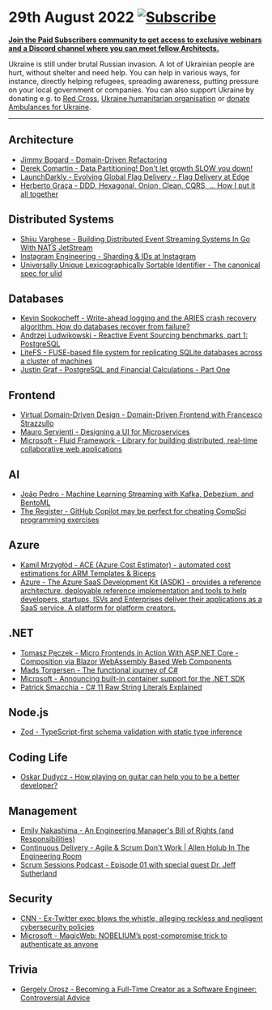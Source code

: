 # 29th August 2022 [![Subscribe](https://img.shields.io/badge/%F0%9F%9A%80-subscribe!-important)](https://www.architecture-weekly.com/?utm_source=github_architecture_weekly)

**[Join the Paid Subscribers community to get access to exclusive webinars and a Discord channel where you can meet fellow Architects.](https://www.architecture-weekly.com/p/whats-architecture-weekly)**

Ukraine is still under brutal Russian invasion. A lot of Ukrainian people are hurt, without shelter and need help. You can help in various ways, for instance, directly helping refugees, spreading awareness, putting pressure on your local government or companies. You can also support Ukraine by donating e.g. to [Red Cross](https://www.icrc.org/en/donate/ukraine), [Ukraine humanitarian organisation](https://savelife.in.ua/en/donate/) or [donate Ambulances for Ukraine](https://www.gofundme.com/f/help-to-save-the-lives-of-civilians-in-a-war-zone).

---

## Architecture
- [Jimmy Bogard - Domain-Driven Refactoring](https://www.youtube.com/watch?v=gxgKgMvPH9I)
- [Derek Comartin - Data Partitioning! Don't let growth SLOW you down!](https://www.youtube.com/watch?v=_zRXJuW7W98)
- [LaunchDarkly - Evolving Global Flag Delivery - Flag Delivery at Edge](https://launchdarkly.com/blog/flag-delivery-at-edge/)
- [Herberto Graça - DDD, Hexagonal, Onion, Clean, CQRS, … How I put it all together](https://herbertograca.com/2017/11/16/explicit-architecture-01-ddd-hexagonal-onion-clean-cqrs-how-i-put-it-all-together/)

## Distributed Systems
- [Shiju Varghese - Building Distributed Event Streaming Systems In Go With NATS JetStream](https://shijuvar.medium.com/building-distributed-event-streaming-systems-in-go-with-nats-jetstream-3938e6dc7a13)
- [Instagram Engineering - Sharding & IDs at Instagram](https://instagram-engineering.com/sharding-ids-at-instagram-1cf5a71e5a5c)
- [Universally Unique Lexicographically Sortable Identifier - The canonical spec for ulid](https://github.com/ulid/spec)

## Databases
- [Kevin Sookocheff  - Write-ahead logging and the ARIES crash recovery algorithm. How do databases recover from failure?](https://sookocheff.com/post/databases/write-ahead-logging/)
- [Andrzej Ludwikowski - Reactive Event Sourcing benchmarks, part 1: PostgreSQL](https://softwaremill.com/reactive-event-sourcing-benchmarks-part-1-postgresql/)
- [LiteFS - FUSE-based file system for replicating SQLite databases across a cluster of machines](https://github.com/superfly/litefs)
- [Justin Graf - PostgreSQL and Financial Calculations - Part One](https://www.commandprompt.com/blog/postgresql-and-financial-calculations-part-one/)

## Frontend
- [Virtual Domain-Driven Design - Domain-Driven Frontend with Francesco Strazzullo](https://www.youtube.com/watch?v=gX_Nx1vqeBQ)
- [Mauro Servienti - Designing a UI for Microservices](https://www.youtube.com/watch?v=AxWGAiIg7_0)
- [Microsoft - Fluid Framework - Library for building distributed, real-time collaborative web applications](https://github.com/microsoft/FluidFramework)

## AI
- [João Pedro - Machine Learning Streaming with Kafka, Debezium, and BentoML](https://towardsdatascience.com/machine-learning-streaming-with-kafka-debezium-and-bentoml-c5f3996afe8f)
- [The Register - GitHub Copilot may be perfect for cheating CompSci programming exercises](https://www.theregister.com/2022/08/19/copilot_github_students/)

## Azure
- [Kamil Mrzygłód - ACE (Azure Cost Estimator) - automated cost estimations for ARM Templates & Biceps](https://github.com/TheCloudTheory/arm-estimator)
- [Azure - The Azure SaaS Development Kit (ASDK) - provides a reference architecture, deployable reference implementation and tools to help developers, startups, ISVs and Enterprises deliver their applications as a SaaS service. A platform for platform creators.](https://github.com/Azure/azure-saas)

## .NET
- [Tomasz Pęczek - Micro Frontends in Action With ASP.NET Core - Composition via Blazor WebAssembly Based Web Components](https://www.tpeczek.com/2022/08/micro-frontends-in-action-with-aspnet.html?m=1)
- [Mads Torgersen - The functional journey of C#](https://www.youtube.com/watch?v=CLKZ7ZgVido)
- [Microsoft - Announcing built-in container support for the .NET SDK](https://devblogs.microsoft.com/dotnet/announcing-builtin-container-support-for-the-dotnet-sdk/)
- [Patrick Smacchia - C# 11 Raw String Literals Explained](https://blog.ndepend.com/c-11-raw-string-literals-explained/)

## Node.js
- [Zod - TypeScript-first schema validation with static type inference](https://github.com/colinhacks/zod)

## Coding Life
- [Oskar Dudycz - How playing on guitar can help you to be a better developer?](https://event-driven.io/en/how_playing_on_guitar_helps_in_being_better_developer/)

## Management
- [Emily Nakashima - An Engineering Manager's Bill of Rights (and Responsibilities)](https://www.honeycomb.io/blog/an-engineering-managers-bill-of-rights-and-responsibilities/)
- [Continuous Delivery - Agile & Scrum Don't Work | Allen Holub In The Engineering Room](https://www.youtube.com/watch?v=hxXmTnb3mFU)
- [Scrum Sessions Podcast - Episode 01 with special guest Dr. Jeff Sutherland](https://www.youtube.com/watch?v=O7jMczM-4k8)

## Security
- [CNN - Ex-Twitter exec blows the whistle, alleging reckless and negligent cybersecurity policies](https://edition.cnn.com/2022/08/23/tech/twitter-whistleblower-peiter-zatko-security/index.html)
- [Microsoft - MagicWeb: NOBELIUM’s post-compromise trick to authenticate as anyone](https://www.microsoft.com/security/blog/2022/08/24/magicweb-nobeliums-post-compromise-trick-to-authenticate-as-anyone/)

## Trivia
- [Gergely Orosz - Becoming a Full-Time Creator as a Software Engineer: Controversial Advice](https://blog.pragmaticengineer.com/how-to-become-a-full-time-creator/)
